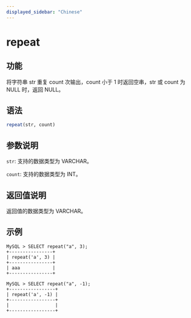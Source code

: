 ```yaml
---
displayed_sidebar: "Chinese"
---
```


# repeat

## 功能

将字符串 str 重复 count 次输出，count 小于 1 时返回空串，str 或 count 为 NULL 时，返回 NULL。

## 语法

```Haskell
repeat(str, count)
```

## 参数说明

`str`: 支持的数据类型为 VARCHAR。

`count`: 支持的数据类型为 INT。

## 返回值说明

返回值的数据类型为 VARCHAR。

## 示例

```Plain Text
MySQL > SELECT repeat("a", 3);
+----------------+
| repeat('a', 3) |
+----------------+
| aaa            |
+----------------+

MySQL > SELECT repeat("a", -1);
+-----------------+
| repeat('a', -1) |
+-----------------+
|                 |
+-----------------+
```
